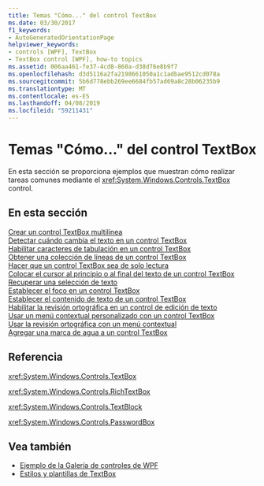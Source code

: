 ```yaml
---
title: Temas "Cómo..." del control TextBox
ms.date: 03/30/2017
f1_keywords:
- AutoGeneratedOrientationPage
helpviewer_keywords:
- controls [WPF], TextBox
- TextBox control [WPF], how-to topics
ms.assetid: 006aa461-fe37-4cd8-860a-d38d76e8b9f7
ms.openlocfilehash: d3d5116a2fa2198661050a1c1adbae9512cd078a
ms.sourcegitcommit: 5b6d778ebb269ee6684fb57ad69a8c28b06235b9
ms.translationtype: MT
ms.contentlocale: es-ES
ms.lasthandoff: 04/08/2019
ms.locfileid: "59211431"
---
```

# <a name="textbox-how-to-topics"></a>Temas "Cómo..." del control TextBox
En esta sección se proporciona ejemplos que muestran cómo realizar tareas comunes mediante el <xref:System.Windows.Controls.TextBox> control.  
  
## <a name="in-this-section"></a>En esta sección  
 [Crear un control TextBox multilínea](how-to-create-a-multiline-textbox-control.md)  
 [Detectar cuándo cambia el texto en un control TextBox](how-to-detect-when-text-in-a-textbox-has-changed.md)  
 [Habilitar caracteres de tabulación en un control TextBox](how-to-enable-tab-characters-in-a-textbox-control.md)  
 [Obtener una colección de líneas de un control TextBox](how-to-get-a-collection-of-lines-from-a-textbox.md)  
 [Hacer que un control TextBox sea de solo lectura](how-to-make-a-textbox-control-read-only.md)  
 [Colocar el cursor al principio o al final del texto de un control TextBox](position-the-cursor-at-the-beginning-or-end-of-text.md)  
 [Recuperar una selección de texto](how-to-retrieve-a-text-selection.md)  
 [Establecer el foco en un control TextBox](how-to-set-focus-in-a-textbox-control.md)  
 [Establecer el contenido de texto de un control TextBox](how-to-set-the-text-content-of-a-textbox-control.md)  
 [Habilitar la revisión ortográfica en un control de edición de texto](how-to-enable-spell-checking-in-a-text-editing-control.md)  
 [Usar un menú contextual personalizado con un control TextBox](how-to-use-a-custom-context-menu-with-a-textbox.md)  
 [Usar la revisión ortográfica con un menú contextual](how-to-use-spell-checking-with-a-context-menu.md)  
 [Agregar una marca de agua a un control TextBox](how-to-add-a-watermark-to-a-textbox.md)  
  
## <a name="reference"></a>Referencia  
 <xref:System.Windows.Controls.TextBox>  
  
 <xref:System.Windows.Controls.RichTextBox>  
  
 <xref:System.Windows.Controls.TextBlock>  
  
 <xref:System.Windows.Controls.PasswordBox>  
  
## <a name="see-also"></a>Vea también

- [Ejemplo de la Galería de controles de WPF](https://go.microsoft.com/fwlink/?LinkID=160053)
- [Estilos y plantillas de TextBox](textbox-styles-and-templates.md)
